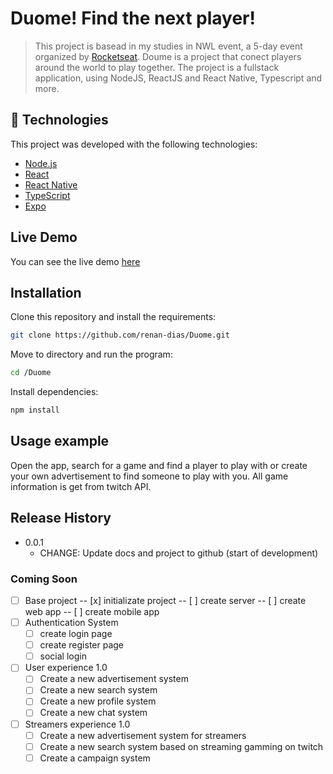 # Duome! Find the next player!
> This project is basead in my studies in NWL event, a 5-day event organized by [Rocketseat](https://rocketseat.com.br/). Doume is a project that conect players around the world to play together. The project is a fullstack application, using NodeJS, ReactJS and React Native, Typescript and more.

## :rocket: Technologies
This project was developed with the following technologies:
- [Node.js](https://nodejs.org/en/)
- [React](https://reactjs.org)
- [React Native](https://facebook.github.io/react-native/)
- [TypeScript](https://www.typescriptlang.org/)
- [Expo](https://expo.io/)

## Live Demo
You can see the live demo [here](https://duome.vercel.app/)

## Installation

Clone this repository and install the requirements:

```sh
git clone https://github.com/renan-dias/Duome.git
```

Move to directory and run the program:

```sh
cd /Duome
```

Install dependencies:

```sh
npm install
```

## Usage example

Open the app, search for a game and find a player to play with or create your own advertisement to find someone to play with you. All game information is get from twitch API. 

## Release History

* 0.0.1
    * CHANGE: Update docs and project to github (start of development)

### Coming Soon

   - [ ] Base project
    -- [x] initializate project
    -- [ ] create server
    -- [ ] create web app
    -- [ ] create mobile app    
 - [ ] Authentication System
    - [ ] create login page
    - [ ] create register page
    - [ ] social login
 - [ ] User experience 1.0
    - [ ] Create a new advertisement system
    - [ ] Create a new search system
    - [ ] Create a new profile system
    - [ ] Create a new chat system
 - [ ] Streamers experience 1.0
    - [ ] Create a new advertisement system for streamers
    - [ ] Create a new search system based on streaming gamming on twitch
    - [ ] Create a campaign system
